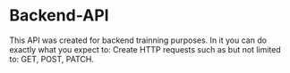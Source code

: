 # Backend-API
This API was created for backend trainning purposes.
In it you can do exactly what you expect to:
Create HTTP requests such as but not limited to: GET, POST, PATCH.

